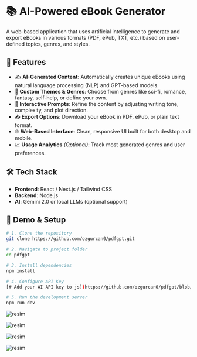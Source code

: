 # 📚 AI-Powered eBook Generator

A web-based application that uses artificial intelligence to generate and export eBooks in various formats (PDF, ePub, TXT, etc.) based on user-defined topics, genres, and styles.

## 🚀 Features

- ✍️ **AI-Generated Content**: Automatically creates unique eBooks using natural language processing (NLP) and GPT-based models.  
- 🎨 **Custom Themes & Genres**: Choose from genres like sci-fi, romance, fantasy, self-help, or define your own.  
- 🧠 **Interactive Prompts**: Refine the content by adjusting writing tone, complexity, and plot direction.  
- 📤 **Export Options**: Download your eBook in PDF, ePub, or plain text format.  
- 🌐 **Web-Based Interface**: Clean, responsive UI built for both desktop and mobile.  
- 📈 **Usage Analytics** *(Optional)*: Track most generated genres and user preferences.  

## 🛠️ Tech Stack

- **Frontend**: React / Next.js / Tailwind CSS  
- **Backend**: Node.js
- **AI**: Gemini 2.0 or local LLMs (optional support) 

## 🧪 Demo & Setup

```bash
# 1. Clone the repository
git clone https://github.com/ozgurcan0/pdfgpt.git

# 2. Navigate to project folder
cd pdfgpt

# 3. Install dependencies
npm install

# 4. Configure API Key
[# Add your AI API key to js](https://github.com/ozgurcan0/pdfgpt/blob/f5c9dcdd9554592a25a426ebb42e8c4873494c18/src/services/gemini.js#L2)

# 5. Run the development server
npm run dev
```

![resim](https://github.com/user-attachments/assets/3400fb4f-adce-4f4f-befe-5df966a2fa86)

![resim](https://github.com/user-attachments/assets/195cbd13-9c90-4b22-947c-8008b8872bf3)

![resim](https://github.com/user-attachments/assets/aa72c263-5e26-4b2b-8466-e6dc2a85ac18)

![resim](https://github.com/user-attachments/assets/f7e6333f-d8db-4486-a457-54186fdc0027)

